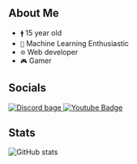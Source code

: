 ## About Me

- `🚹` 15 year old
- `🤖` Machine Learning Enthusiastic
- `🌐` Web developer
- `🎮` Gamer

## Socials
<div id="badges">
  <a href="https://discord.com/users/642308656217456641">
    <img src="https://img.shields.io/badge/Discord-black?style=for-the-badge&logo=Reddit&logoColor=white" alt="Discord bage"/>
  </a>
  <a href="https://www.youtube.com/channel/UCnJA8DHdxgLdVCFld4Kkb8Q">
    <img src="https://img.shields.io/badge/YouTube-red?style=for-the-badge&logo=youtube&logoColor=white" alt="Youtube Badge"/>
  </a>
</div>

## Stats
![GitHub stats](https://github-readme-stats.vercel.app/api?username=syntaxerrorsolos&show=review&show_icons=true&theme=transparent)
